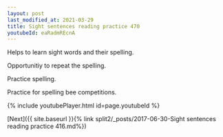 ```yaml
---
layout: post
last_modified_at: 2021-03-29
title: Sight sentences reading practice 470
youtubeId: eaRadmREcnA
---
```

 
 
Helps to learn sight words and their spelling.

Opportunitiy to repeat the spelling. 

Practice spelling. 
 
Practice for spelling bee competitions. 
 
{% include youtubePlayer.html id=page.youtubeId %}
 
 

[Next]({{ site.baseurl }}{% link  split2/_posts/2017-06-30-Sight sentences reading practice 416.md%})
 
